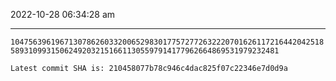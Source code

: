 2022-10-28 06:34:28 am

---

`1047563961967130786260332006529830177572772632220701626117216442042518589310993150624920321516611305597914177962664869531979232481`

`Latest commit SHA is: 210458077b78c946c4dac825f07c22346e7d0d9a `
